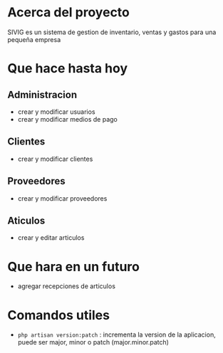 # Acerca del proyecto

SIVIG es un sistema de gestion de inventario, ventas y gastos para una pequeña empresa

# Que hace hasta hoy

## Administracion

-   crear y modificar usuarios
-   crear y modificar medios de pago

## Clientes

-   crear y modificar clientes

## Proveedores

-   crear y modificar proveedores

## Aticulos

-   crear y editar articulos

# Que hara en un futuro

-   agregar recepciones de articulos

# Comandos utiles

-   `php artisan version:patch` : incrementa la version de la aplicacion, puede ser major, minor o patch (major.minor.patch)
